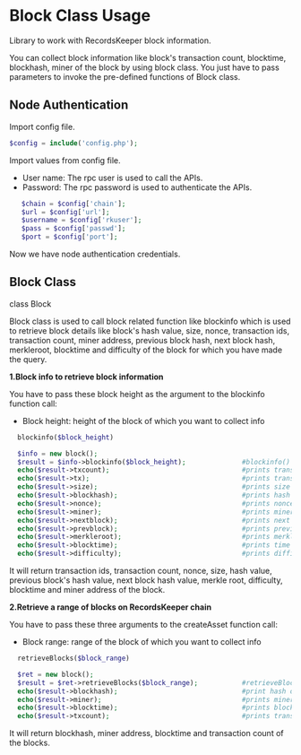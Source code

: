 Block Class Usage
====================

Library to work with RecordsKeeper block information.

You can collect block information like block's transaction count, blocktime, blockhash, miner of the block by using block class. You just have to pass parameters to invoke the pre-defined functions of Block class.

  
Node Authentication
-------------------

Import config file.

```PHP
$config = include('config.php');
```
Import values from config file.

- User name: The rpc user is used to call the APIs.
- Password: The rpc password is used to authenticate the APIs.


```PHP
   $chain = $config['chain'];
   $url = $config['url'];
   $username = $config['rkuser'];
   $pass = $config['passwd'];
   $port = $config['port'];
```
Now we have node authentication credentials.


Block Class
-----------

  class Block

  Block class is used to call block related function like blockinfo which is used to retrieve block details like block's hash value, size, nonce, transaction ids, transaction count, miner address, previous block hash, next block hash, merkleroot, blocktime and difficulty of the block for which you have made the query.

**1.Block info to retrieve block information**

You have to pass these block height as the argument to the blockinfo function call:
 

- Block height: height of the block of which you want to collect info


```PHP
  blockinfo($block_height)

  $info = new block();
  $result = $info->blockinfo($block_height);              #blockinfo() function call
  echo($result->txcount);                                 #prints transaction count of the block
  echo($result->tx);                                      #prints transaction id of the block
  echo($result->size);                                    #prints size of the block
  echo($result->blockhash);                               #prints hash value of the block
  echo($result->nonce);                                   #prints nonce of the block
  echo($result->miner);                                   #prints miner's of the block
  echo($result->nextblock);                               #prints next block's hash 
  echo($result->prevblock);                               #prints previous block's hash
  echo($result->merkleroot);                              #prints merkle root of the block
  echo($result->blocktime);                               #prints time at which block is mined
  echo($result->difficulty);                              #prints difficulty of the block
```
It will return transaction ids, transaction count, nonce, size, hash value, previous block's hash value, next block hash value, merkle root, difficulty, blocktime and miner address of the block.


**2.Retrieve a range of blocks on RecordsKeeper chain**

You have to pass these three arguments to the createAsset function call:

- Block range: range of the block of which you want to collect info


```PHP
  retrieveBlocks($block_range) 

  $ret = new block();
  $result = $ret->retrieveBlocks($block_range);           #retrieveBlocks() function call
  echo($result->blockhash);                               #print hash of the blocks
  echo($result->miner);                                   #prints miner of the blocks
  echo($result->blocktime);                               #prints block time of the blocks
  echo($result->txcount);                                 #prints transaction count of the blocks
```

It will return blockhash, miner address, blocktime and transaction count of the blocks.


